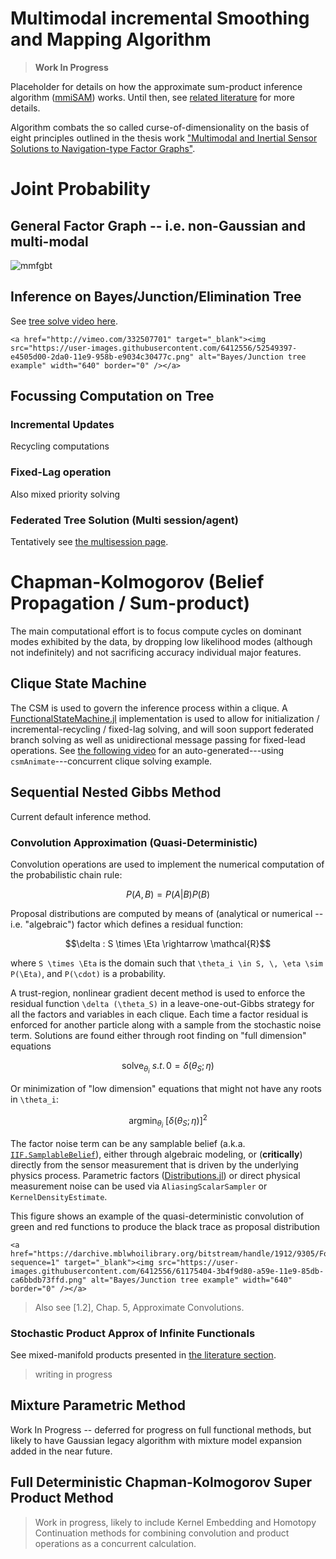 #  Multimodal incremental Smoothing and Mapping Algorithm

> **Work In Progress**

Placeholder for details on how the approximate sum-product inference algorithm ([mmiSAM](https://github.com/JuliaRobotics/IncrementalInference.jl)) works.  Until then, see [related literature](http://www.juliarobotics.org/Caesar.jl/latest/refs/literature/) for more details.

Algorithm combats the so called curse-of-dimensionality on the basis of eight principles outlined in the thesis work ["Multimodal and Inertial Sensor Solutions to Navigation-type Factor Graphs"](http://www.juliarobotics.org/Caesar.jl/latest/refs/literature/#Direct-References-1).

# Joint Probability

## General Factor Graph -- i.e. non-Gaussian and multi-modal

![mmfgbt](https://user-images.githubusercontent.com/6412556/52549388-db5f8b80-2da0-11e9-959c-4a8fe0890a87.gif)

## Inference on Bayes/Junction/Elimination Tree

See [tree solve video here](https://vimeo.com/332507701).

```@raw html
<a href="http://vimeo.com/332507701" target="_blank"><img src="https://user-images.githubusercontent.com/6412556/52549397-e4505d00-2da0-11e9-958b-e9034c30477c.png" alt="Bayes/Junction tree example" width="640" border="0" /></a>
```

## Focussing Computation on Tree

### Incremental Updates

Recycling computations

### Fixed-Lag operation

Also mixed priority solving

### Federated Tree Solution (Multi session/agent)

Tentatively see [the multisession page](http://www.juliarobotics.org/Caesar.jl/latest/concepts/multisession/).

# Chapman-Kolmogorov (Belief Propagation / Sum-product)

The main computational effort is to focus compute cycles on dominant modes exhibited by the data, by dropping low likelihood modes (although not indefinitely) and not sacrificing accuracy individual major features. 

## Clique State Machine

The CSM is used to govern the inference process within a clique.  A [FunctionalStateMachine.jl](http://www.github.com/JuliaRobotics/FunctionStateMachine.jl) implementation is used to allow for initialization / incremental-recycling / fixed-lag solving, and will soon support federated branch solving as well as unidirectional message passing for fixed-lead operations.  See [the following video](https://vimeo.com/345576689) for an auto-generated---using `csmAnimate`---concurrent clique solving example.

## Sequential Nested Gibbs Method

Current default inference method.

### Convolution Approximation (Quasi-Deterministic)

Convolution operations are used to implement the numerical computation of the probabilistic chain rule:
```math
P(A, B) = P(A | B)P(B)
```

Proposal distributions are computed by means of (analytical or numerical -- i.e. "algebraic") factor which defines a residual function:
```math
\delta : S \times \Eta \rightarrow \mathcal{R}
```
where ``S \times \Eta`` is the domain such that ``\theta_i \in S, \, \eta \sim P(\Eta)``, and ``P(\cdot)`` is a probability.

A trust-region, nonlinear gradient decent method is used to enforce the residual function ``\delta (\theta_S)`` in a leave-one-out-Gibbs strategy for all the factors and variables in each clique.  Each time a factor residual is enforced for another particle along with a sample from the stochastic noise term.  Solutions are found either through root finding on "full dimension" equations
```math
\text{solve}_{\theta_i} ~ s.t. \, 0 = \delta(\theta_{S}; \eta)
```
Or minimization of "low dimension" equations that might not have any roots in ``\theta_i``:
```math
\text{argmin}_{\theta_i} ~ [\delta(\theta_{S}; \eta)]^2
```

The factor noise term can be any samplable belief (a.k.a. [`IIF.SamplableBelief`](https://github.com/JuliaRobotics/IncrementalInference.jl/blob/2b9f1c3d03e796bc24fbcc622329769dadd94288/src/DefaultNodeTypes.jl#L3)), either through algebraic modeling, or (**critically**) directly from the sensor measurement that is driven by the underlying physics process.  Parametric factors ([Distributions.jl](https://github.com/JuliaStats/Distributions.jl)) or direct physical measurement noise can be used via `AliasingScalarSampler` or `KernelDensityEstimate`.

This figure shows an example of the quasi-deterministic convolution of green and red functions to produce the black trace as proposal distribution 
```@raw html
<a href="https://darchive.mblwhoilibrary.org/bitstream/handle/1912/9305/Fourie_thesis.pdf?sequence=1" target="_blank"><img src="https://user-images.githubusercontent.com/6412556/61175404-3b4f9d80-a59e-11e9-85db-ca6bbdb73ffd.png" alt="Bayes/Junction tree example" width="640" border="0" /></a>
```

> Also see [1.2], Chap. 5, Approximate Convolutions.

### Stochastic Product Approx of Infinite Functionals   

See mixed-manifold products presented in [the literature section](http://www.juliarobotics.org/Caesar.jl/latest/refs/literature/#Direct-References-1).

> writing in progress

## Mixture Parametric Method

Work In Progress -- deferred for progress on full functional methods, but likely to have Gaussian legacy algorithm with mixture model expansion added in the near future.

## Full Deterministic Chapman-Kolmogorov Super Product Method

> Work in progress, likely to include Kernel Embedding and Homotopy Continuation methods for combining convolution and product operations as a concurrent calculation.
